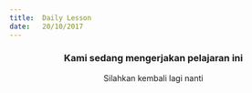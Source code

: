 ```yaml
---
title:  Daily Lesson
date:   20/10/2017
---
```


### <center>Kami sedang mengerjakan pelajaran ini</center>
<center>Silahkan kembali lagi nanti</center>

